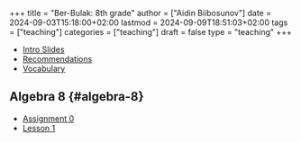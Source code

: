 +++
title = "Ber-Bulak: 8th grade"
author = ["Aidin Biibosunov"]
date = 2024-09-03T15:18:00+02:00
lastmod = 2024-09-09T18:51:03+02:00
tags = ["teaching"]
categories = ["teaching"]
draft = false
type = "teaching"
+++

-   [Intro Slides](/reveal_js_talks/intro_me/intro.html)
-   [Recommendations](/html_files/recommendations.html)
-   [Vocabulary](/pdf_files/berbulak/algebra_8/assignments/vocab.html)


## Algebra 8 {#algebra-8}

-   [Assignment 0](/pdf_files/berbulak/algebra_8/assignments/week1_asst0.html)
-   [Lesson 1](/pdf_files/berbulak/algebra_8/assignments/week1_lesson1.html)